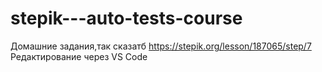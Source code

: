 # stepik---auto-tests-course
Домашние задания,так сказатб
https://stepik.org/lesson/187065/step/7 Редактирование через VS Code